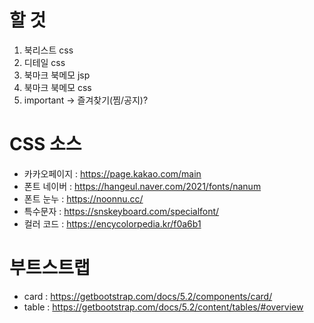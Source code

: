 # 할 것

1. 북리스트 css
2. 디테일 css
3. 북마크 북메모 jsp
4. 북마크 북메모 css
5. important -> 즐겨찾기(찜/공지)?

# CSS 소스
- 카카오페이지 : https://page.kakao.com/main
- 폰트 네이버 : https://hangeul.naver.com/2021/fonts/nanum
- 폰트 눈누 : https://noonnu.cc/
- 특수문자 : https://snskeyboard.com/specialfont/
- 컬러 코드 : https://encycolorpedia.kr/f0a6b1

# 부트스트랩
- card : https://getbootstrap.com/docs/5.2/components/card/
- table : https://getbootstrap.com/docs/5.2/content/tables/#overview

